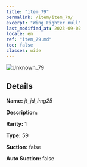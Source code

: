 ```yaml
---
title: "item_79"
permalink: /item/item_79/
excerpt: "Wing Fighter null"
last_modified_at: 2023-09-02
locale: en
ref: "item_79.md"
toc: false
classes: wide
---
```



 ![Unknown_79](/images/item/jt_jd_img25_p.png)



## Details

 **Name:** *jt_jd_img25* 

 **Description:** 

 **Rarity:** 1 

 **Type:** 59 

 **Suction:** false 

 **Auto Suction:** false 


